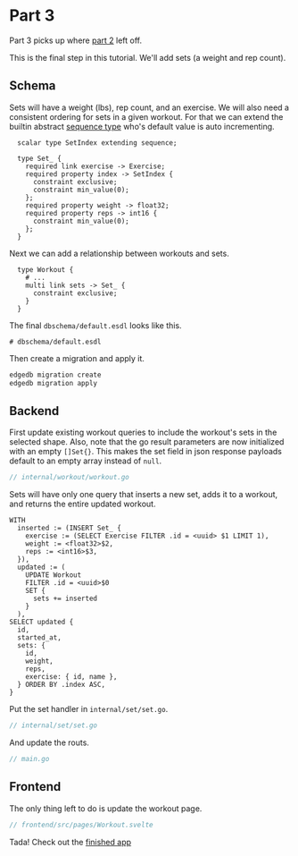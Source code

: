 # Part 3

Part 3 picks up where
[part 2](https://github.com/edgedb/edgedb-examples/go-workout/blob/master/02-exercise/tutorial.md)
left off.

This is the final step in this tutorial. We'll add sets (a weight and rep count).

## Schema

Sets will have a weight (lbs), rep count, and an exercise. We will also need a
consistent ordering for sets in a given workout. For that we can extend the
builtin abstract [sequence type](https://www.edgedb.com/docs/datamodel/scalars/numeric#type::std::sequence)
who's default value is auto incrementing.

```esdl
  scalar type SetIndex extending sequence;

  type Set_ {
    required link exercise -> Exercise;
    required property index -> SetIndex {
      constraint exclusive;
      constraint min_value(0);
    };
    required property weight -> float32;
    required property reps -> int16 {
      constraint min_value(0);
    };
  }
```

Next we can add a relationship between workouts and sets.

```esdl
  type Workout {
    # ...
    multi link sets -> Set_ {
      constraint exclusive;
    }
  }
```

The final `dbschema/default.esdl` looks like this.

```esdl
# dbschema/default.esdl
```

Then create a migration and apply it.

```bash
edgedb migration create
edgedb migration apply
```

## Backend

First update existing workout queries to include the workout's sets in the
selected shape. Also, note that the go result parameters are now initialized
with an empty `[]Set{}`. This makes the set field in json response payloads
default to an empty array instead of `null`.

```go
// internal/workout/workout.go
```

Sets will have only one query that inserts a new set, adds it to a workout, and
returns the entire updated workout.

```eql
WITH
  inserted := (INSERT Set_ {
    exercise := (SELECT Exercise FILTER .id = <uuid> $1 LIMIT 1),
    weight := <float32>$2,
    reps := <int16>$3,
  }),
  updated := (
    UPDATE Workout
    FILTER .id = <uuid>$0
    SET {
      sets += inserted
    }
  ),
SELECT updated {
  id,
  started_at,
  sets: {
    id,
    weight,
    reps,
    exercise: { id, name },
  } ORDER BY .index ASC,
}
```

Put the set handler in `internal/set/set.go`.

```go
// internal/set/set.go
```

And update the routs.

```go
// main.go
```

## Frontend

The only thing left to do is update the workout page.

```javascript
// frontend/src/pages/Workout.svelte
```

Tada! Check out the [finished app](http://localhost:5000)
